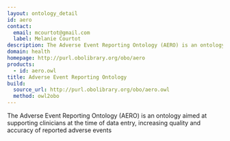```yaml
---
layout: ontology_detail
id: aero
contact:
  email: mcourtot@gmail.com
  label: Melanie Courtot
description: The Adverse Event Reporting Ontology (AERO) is an ontology aimed at supporting clinicians at the time of data entry, increasing quality and accuracy of reported adverse events
domain: health
homepage: http://purl.obolibrary.org/obo/aero
products:
  - id: aero.owl
title: Adverse Event Reporting Ontology
build:
  source_url: http://purl.obolibrary.org/obo/aero.owl
  method: owl2obo
---
```


The Adverse Event Reporting Ontology (AERO) is an ontology aimed at supporting clinicians at the time of data entry, increasing quality and accuracy of reported adverse events
